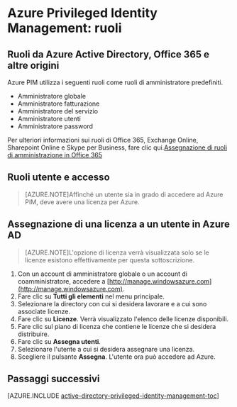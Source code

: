 <properties
   pageTitle="Azure Privileged Identity Management: ruoli"
   description="Informazioni sui ruoli utilizzati per le identità con privilegi con l'estensione Azure Privileged Identity Management."
   services="active-directory"
   documentationCenter=""
   authors="IHenkel"
   manager="stevenpo"
   editor=""/>

<tags
   ms.service="na"
   ms.devlang="na"
   ms.topic="article"
   ms.tgt_pltfrm="na"
   ms.workload="identity"
   ms.date="09/21/2015"
   ms.author="inhenk"/>

# Azure Privileged Identity Management: ruoli

<!-- **PLACEHOLDER: Need description of how this works. Azure PIM uses roles from MSODS objects.**-->

## Ruoli da Azure Active Directory, Office 365 e altre origini

Azure PIM utilizza i seguenti ruoli come ruoli di amministratore predefiniti.

- Amministratore globale
- Amministratore fatturazione
- Amministratore del servizio
- Amministratore utenti
- Amministratore password

Per ulteriori informazioni sui ruoli di Office 365, Exchange Online, Sharepoint Online e Skype per Business, fare clic qui.[Assegnazione di ruoli di amministrazione in Office 365](https://support.office.com/it-IT/article/Assigning-admin-roles-in-Office-365-eac4d046-1afd-4f1a-85fc-8219c79e1504?ui=it-IT&rs=it-IT&ad=US)

<!--**PLACEHOLDER: The above article may not be the one we want since PIM gets roles from places other that Office 365**-->


<!-- ## The PIM Security Administrator Role **PLACEHOLDER: Need description of the Security Administrator role.**-->

## Ruoli utente e accesso
> [AZURE.NOTE]Affinché un utente sia in grado di accedere ad Azure PIM, deve avere una licenza per Azure.

## Assegnazione di una licenza a un utente in Azure AD

> [AZURE.NOTE]L'opzione di licenza verrà visualizzata solo se le licenze esistono effettivamente per questa sottoscrizione.

1. Con un account di amministratore globale o un account di coamministratore, accedere a [http://manage.windowsazure.com](http://manage.windowsazure.com).
2. Fare clic su **Tutti gli elementi** nel menu principale.
3. Selezionare la directory con cui si desidera lavorare e a cui sono associate licenze.
4. Fare clic su **Licenze**. Verrà visualizzato l'elenco delle licenze disponibili.
5. Fare clic sul piano di licenza che contiene le licenze che si desidera distribuire.
6. Fare clic su **Assegna utenti**.
7. Selezionare l'utente a cui si desidera assegnare una licenza.
8. Scegliere il pulsante **Assegna**. L'utente ora può accedere ad Azure.

<!--Every topic should have next steps and links to the next logical set of content to keep the customer engaged-->
## Passaggi successivi
[AZURE.INCLUDE [active-directory-privileged-identity-management-toc](../../includes/active-directory-privileged-identity-management-toc.md)]

<!---HONumber=Oct15_HO3-->